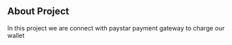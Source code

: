 ## About Project

In this project we are connect with paystar payment gateway to charge our wallet
 